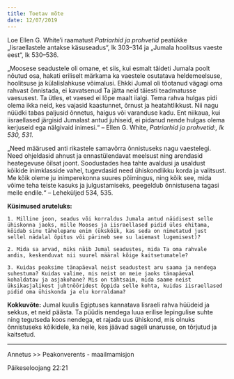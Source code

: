```yaml
---
title: Toetav mõte
date: 12/07/2019
---
```


Loe Ellen G. White’i raamatust _Patriarhid ja prohvetid_ peatükke „Iisraellastele antakse käsuseadus“, lk 303–314 ja „Jumala hoolitsus vaeste eest“, lk 530–536.

„Moosese seadustele oli omane, et siis, kui esmalt täideti Jumala poolt nõutud osa, hakati eriliselt märkama ka vaestele osutatava heldemeelsuse, hoolitsuse ja külalislahkuse võimalusi. Ehkki Jumal oli tõotanud vägagi oma rahvast õnnistada, ei kavatsenud Ta jätta neid täiesti teadmatusse vaesusest. Ta ütles, et vaesed ei lõpe maalt iialgi. Tema rahva hulgas pidi olema ikka neid, kes vajasid kaastunnet, õrnust ja heatahtlikkust. Nii nagu nüüdki tabas paljusid õnnetus, haigus või varanduse kadu. Ent niikaua, kui iisraellased järgisid Jumalast antud juhiseid, ei pidanud nende hulgas olema kerjuseid ega nälgivaid inimesi.“ – Ellen G. White, _Patriarhid ja prohvetid:, lk 530, 531._

„Need määrused anti rikastele samavõrra õnnistuseks nagu vaestelegi. Need ohjeldasid ahnust ja ennastülendavat meelsust ning arendasid heategevuse õilsat joont. Soodustades hea tahte avaldusi ja usaldust kõikide inimklasside vahel, tugevdasid need ühiskondlikku korda ja valitsust. Me kõik oleme ju inimperekonna suures põimingus, ning kõik see, mida võime teha teiste kasuks ja julgustamiseks, peegeldub õnnistusena tagasi meile endile.“ – Leheküljed 534, 535.

**Küsimused aruteluks:**

`1. Milline joon, seadus või korraldus Jumala antud näidisest selle ühiskonna jaoks, mille Mooses ja iisraellased pidid üles ehitama, köidab sinu tähelepanu enim (ükskõik, kas seda on nimetatud just sellel nädalal õpitus või pärineb see su laiemast lugemisest)?`

`2. Mida sa arvad, miks näib Jumal seadustes, mida Ta oma rahvale andis, keskenduvat nii suurel määral kõige kaitsetumatele?`

`3. Kuidas peaksime tänapäeval neist seadustest aru saama ja nendega suhestuma? Kuidas valime, mis neist on meie jaoks tänapäeval kohaldatav ja asjakohane? Mis on tähtsaim, mida saame neist üksikasjalikest juhtnööridest õppida selle kohta, kuidas iisraellased pidid oma ühiskonda ja elu korraldama?`

**Kokkuvõte:** Jumal kuulis Egiptuses kannatava Iisraeli rahva hüüdeid ja sekkus, et neid päästa. Ta püüdis nendega luua erilise lepingulise suhte ning tegutseda koos nendega, et rajada uus ühiskond, mis olnuks õnnistuseks kõikidele, ka neile, kes jäävad sageli unarusse, on tõrjutud ja kaitsetud.

---

Annetus >> Peakonverents - maailmamisjon

Päikeseloojang 22:21